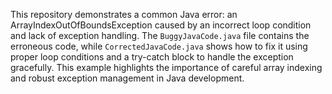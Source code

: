 This repository demonstrates a common Java error: an ArrayIndexOutOfBoundsException caused by an incorrect loop condition and lack of exception handling. The `BuggyJavaCode.java` file contains the erroneous code, while `CorrectedJavaCode.java` shows how to fix it using proper loop conditions and a try-catch block to handle the exception gracefully.  This example highlights the importance of careful array indexing and robust exception management in Java development.